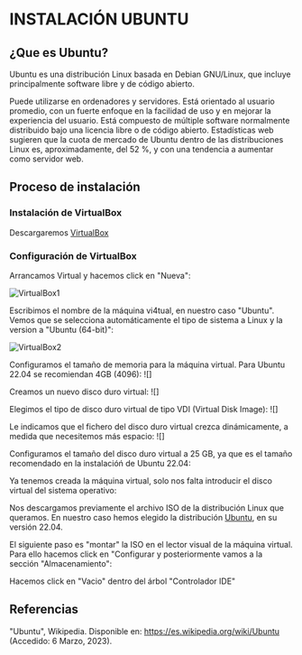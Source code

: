 # INSTALACIÓN UBUNTU
## ¿Que es Ubuntu?

Ubuntu es una distribución Linux basada en Debian GNU/Linux, que incluye principalmente software libre y de código abierto.

Puede utilizarse en ordenadores y servidores. Está orientado al usuario promedio, con un fuerte enfoque en la facilidad de uso y en mejorar la experiencia del usuario. Está compuesto de múltiple software normalmente distribuido bajo una licencia libre o de código abierto. Estadísticas web sugieren que la cuota de mercado de Ubuntu dentro de las distribuciones Linux es, aproximadamente, del 52 %, y con una tendencia a aumentar como servidor web.

## Proceso de instalación

### Instalación de VirtualBox

Descargaremos [VirtualBox](https://www.virtualbox.org/)

### Configuración de VirtualBox
Arrancamos Virtual y hacemos click en "Nueva":

![VirtualBox1](https://github.com/neusmartinez/InstalacionUbuntu/blob/main/VIRTUALBOX1.png)

Escribimos el nombre de la máquina vi4tual, en nuestro caso "Ubuntu". Vemos que se selecciona automáticamente el tipo de sistema a Linux y la version a "Ubuntu (64-bit)":

![VirtualBox2](https://github.com/neusmartinez/InstalacionUbuntu/blob/main/VIRTUALBOX2.png)

Configuramos el tamaño de memoria para la máquina virtual. Para Ubuntu 22.04 se recomiendan 4GB (4096):
![]

Creamos un nuevo disco duro virtual:
![]

Elegimos el tipo de disco duro virtual de tipo VDI (Virtual Disk Image):
![]

Le indicamos que el fichero del disco duro virtual crezca dinámicamente, a medida que necesitemos más espacio:
![]

Configuramos el tamaño del disco duro virtual a 25 GB,  ya que es el tamaño recomendado en la instalacióń de Ubuntu 22.04:


Ya tenemos creada la máquina virtual, solo nos falta introducir el disco virtual del sistema operativo:

Nos descargamos previamente el archivo ISO de la distribución Linux que queramos. En nuestro caso hemos elegido la distribución [Ubuntu](https://ubuntu.com/), en su versión 22.04.

El siguiente paso es "montar" la ISO en el lector visual de la máquina virtual. Para ello hacemos click en "Configurar y posteriormente vamos a la sección "Almacenamiento":


Hacemos click en "Vacio" dentro del árbol "Controlador IDE" 




## Referencias
"Ubuntu", Wikipedia. Disponible en: https://es.wikipedia.org/wiki/Ubuntu (Accedido: 6 Marzo, 2023). 
